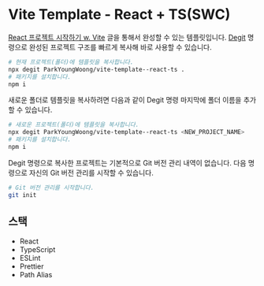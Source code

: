 # Vite Template - React + TS(SWC)

[React 프로젝트 시작하기 w. Vite](https://www.heropy.dev/p/6iFzkB) 글을 통해서 완성할 수 있는 템플릿입니다.
[Degit](https://github.com/Rich-Harris/degit) 명령으로 완성된 프로젝트 구조를 빠르게 복사해 바로 사용할 수 있습니다.

```bash
# 현재 프로젝트(폴더)에 템플릿을 복사합니다.
npx degit ParkYoungWoong/vite-template--react-ts .
# 패키지를 설치합니다.
npm i
```

새로운 폴더로 템플릿을 복사하려면 다음과 같이 Degit 명령 마지막에 폴더 이름을 추가할 수 있습니다.

```bash
# 새로운 프로젝트(폴더)에 템플릿을 복사합니다.
npx degit ParkYoungWoong/vite-template--react-ts <NEW_PROJECT_NAME>
# 패키지를 설치합니다.
npm i
```

Degit 명령으로 복사한 프로젝트는 기본적으로 Git 버전 관리 내역이 없습니다. 
다음 명령으로 자신의 Git 버전 관리를 시작할 수 있습니다.

```bash
# Git 버전 관리를 시작합니다.
git init
```

## 스택

- React
- TypeScript
- ESLint
- Prettier
- Path Alias
